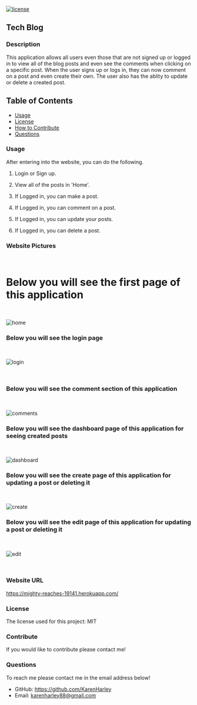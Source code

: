 [![license](https://img.shields.io/github/license/DAVFoundation/captain-n3m0.svg?style=flat-square)](https://github.com/DAVFoundation/captain-n3m0/blob/master/LICENSE)

## Tech Blog

### Description

This application allows all users even those that are not signed up or logged in to view all of the blog posts and even see the comments when clicking on a specific post. When the user signs up or logs in, they can now comment on a post and even create their own. The user also has the ablity to update or delete a created post. 

## Table of Contents

- [Usage](#usage)
- [License](#license)
- [How to Contribute](#contribute)
- [Questions](#questions)

### Usage
After entering into the website, you can do the following.

1. Login or Sign up.

2. View all of the posts in 'Home'.

3. If Logged in, you can make a post.

4. If Logged in, you can comment on a post.

5. If Logged in, you can update your posts.

6. If Logged in, you can delete a post.


### Website Pictures
<br/>

# Below you will see the first page of this application

<br/>

![home](./pics/home.png)



### Below you will see the login page 

<br/>

![login](./pics/login.png)

<br/>

### Below you will see the comment section of this application

<br/>

![comments](./pics/comments.png)



### Below you will see the dashboard page of this application for seeing created posts

<br/>

![dashboard](./pics/dashboard.png)



### Below you will see the create page of this application for updating a post or deleting it 

<br/>

![create](./pics/create.png)



### Below you will see the edit page of this application for updating a post or deleting it 

<br/>

![edit](./pics/edit.png)

<br/>



### Website URL

https://mighty-reaches-19141.herokuapp.com/


### License

The license used for this project: MIT

### Contribute

If you would like to contribute please contact me!

### Questions

To reach me please contact me in the email address below!

- GitHub: https://github.com/KarenHarley
- Email: karenharley88@gmail.com

